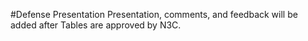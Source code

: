 #Defense Presentation
Presentation, comments, and feedback will be added after Tables are approved by N3C.
